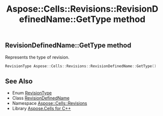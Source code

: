 ﻿---
title: Aspose::Cells::Revisions::RevisionDefinedName::GetType method
linktitle: GetType
second_title: Aspose.Cells for C++ API Reference
description: 'Aspose::Cells::Revisions::RevisionDefinedName::GetType method. Represents the type of revision in C++.'
type: docs
weight: 600
url: /cpp/aspose.cells.revisions/revisiondefinedname/gettype/
---
## RevisionDefinedName::GetType method


Represents the type of revision.

```cpp
RevisionType Aspose::Cells::Revisions::RevisionDefinedName::GetType()
```

## See Also

* Enum [RevisionType](../../revisiontype/)
* Class [RevisionDefinedName](../)
* Namespace [Aspose::Cells::Revisions](../../)
* Library [Aspose.Cells for C++](../../../)
